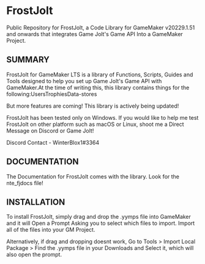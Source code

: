# FrostJolt
Public Repository for FrostJolt, a Code Library for GameMaker v20229.1.51 and onwards that integrates Game Jolt's Game API Into a GameMaker Project.

## SUMMARY

FrostJolt for GameMaker LTS is a library of Functions, Scripts, Guides and Tools designed to help you set up Game Jolt's Game API with GameMaker.At the time of writing this, this library contains things for the following:UsersTrophiesData-stores

But more features are coming! This library is actively being updated!

FrostJolt has been tested only on Windows. If you would like to help me test FrostJolt on other platform such as macOS or Linux, shoot me a Direct Message on Discord or Game Jolt!

Discord Contact - WinterBlox1#3364

## DOCUMENTATION

The Documentation for FrostJolt comes with the library. Look for the nte_fjdocs file!

## INSTALLATION

To install FrostJolt, simply drag and drop the .yymps file into GameMaker and it will Open a Prompt Asking you to select which files to import. Import all of the files into your GM Project.

Alternatively, if drag and dropping doesnt work, Go to Tools > Import Local Package > Find the .yymps file in your Downloads and Select it, which will also open the prompt.
